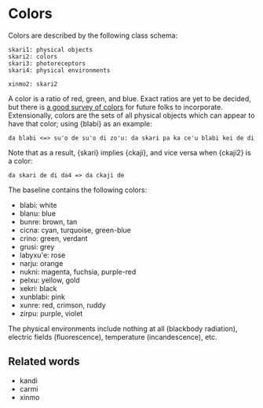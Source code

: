 # Colors

Colors are described by the following class schema:

    skari1: physical objects
    skari2: colors
    skari3: photoreceptors
    skari4: physical environments

    xinmo2: skari2

A color is a ratio of red, green, and blue. Exact ratios are yet to be
decided, but there is [a good survey of
colors](https://blog.xkcd.com/2010/05/03/color-survey-results/) for future
folks to incorporate. Extensionally, colors are the sets of all physical
objects which can appear to have that color; using {blabi} as an example:

    da blabi <=> su'o de su'o di zo'u: da skari pa ka ce'u blabi kei de di

Note that as a result, {skari} implies {ckaji}, and vice versa when {ckaji2}
is a color:

    da skari de di da4 => da ckaji de

The baseline contains the following colors:

* blabi: white
* blanu: blue
* bunre: brown, tan
* cicna: cyan, turquoise, green-blue
* crino: green, verdant
* grusi: grey
* labyxu'e: rose
* narju: orange
* nukni: magenta, fuchsia, purple-red
* pelxu: yellow, gold
* xekri: black
* xunblabi: pink
* xunre: red, crimson, ruddy
* zirpu: purple, violet

The physical environments include nothing at all (blackbody radiation),
electric fields (fluorescence), temperature (incandescence), etc.

## Related words

* kandi
* carmi
* xinmo
